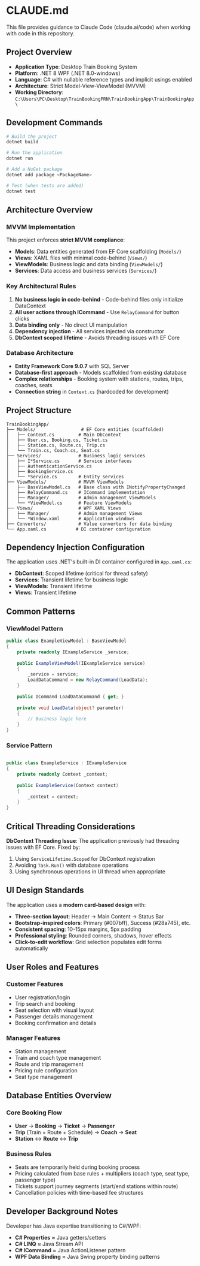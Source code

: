 # CLAUDE.md

This file provides guidance to Claude Code (claude.ai/code) when working with code in this repository.

## Project Overview
- **Application Type**: Desktop Train Booking System
- **Platform**: .NET 8 WPF (.NET 8.0-windows)  
- **Language**: C# with nullable reference types and implicit usings enabled
- **Architecture**: Strict Model-View-ViewModel (MVVM)
- **Working Directory**: `C:\Users\PC\Desktop\TrainBookingPRN\TrainBookingApp\TrainBookingApp\`

## Development Commands
```bash
# Build the project
dotnet build

# Run the application  
dotnet run

# Add a NuGet package
dotnet add package <PackageName>

# Test (when tests are added)
dotnet test
```

## Architecture Overview

### MVVM Implementation
This project enforces **strict MVVM compliance**:
- **Models**: Data entities generated from EF Core scaffolding (`Models/`)
- **Views**: XAML files with minimal code-behind (`Views/`)
- **ViewModels**: Business logic and data binding (`ViewModels/`)
- **Services**: Data access and business services (`Services/`)

### Key Architectural Rules
1. **No business logic in code-behind** - Code-behind files only initialize DataContext
2. **All user actions through ICommand** - Use `RelayCommand` for button clicks
3. **Data binding only** - No direct UI manipulation
4. **Dependency injection** - All services injected via constructor
5. **DbContext scoped lifetime** - Avoids threading issues with EF Core

### Database Architecture
- **Entity Framework Core 9.0.7** with SQL Server
- **Database-first approach** - Models scaffolded from existing database
- **Complex relationships** - Booking system with stations, routes, trips, coaches, seats
- **Connection string** in `Context.cs` (hardcoded for development)

## Project Structure

```
TrainBookingApp/
├── Models/                 # EF Core entities (scaffolded)
│   ├── Context.cs         # Main DbContext
│   ├── User.cs, Booking.cs, Ticket.cs
│   ├── Station.cs, Route.cs, Trip.cs
│   └── Train.cs, Coach.cs, Seat.cs
├── Services/              # Business logic services
│   ├── I*Service.cs       # Service interfaces
│   ├── AuthenticationService.cs
│   ├── BookingService.cs
│   └── *Service.cs        # Entity services
├── ViewModels/            # MVVM ViewModels
│   ├── BaseViewModel.cs   # Base class with INotifyPropertyChanged
│   ├── RelayCommand.cs    # ICommand implementation
│   ├── Manager/           # Admin management ViewModels
│   └── *ViewModel.cs      # Feature ViewModels
├── Views/                 # WPF XAML Views
│   ├── Manager/           # Admin management Views
│   └── *Window.xaml       # Application windows
├── Converters/            # Value converters for data binding
└── App.xaml.cs           # DI container configuration
```

## Dependency Injection Configuration

The application uses .NET's built-in DI container configured in `App.xaml.cs`:

- **DbContext**: Scoped lifetime (critical for thread safety)
- **Services**: Transient lifetime for business logic
- **ViewModels**: Transient lifetime 
- **Views**: Transient lifetime

## Common Patterns

### ViewModel Pattern
```csharp
public class ExampleViewModel : BaseViewModel
{
    private readonly IExampleService _service;
    
    public ExampleViewModel(IExampleService service)
    {
        _service = service;
        LoadDataCommand = new RelayCommand(LoadData);
    }
    
    public ICommand LoadDataCommand { get; }
    
    private void LoadData(object? parameter)
    {
        // Business logic here
    }
}
```

### Service Pattern
```csharp

public class ExampleService : IExampleService
{
    private readonly Context _context;
    
    public ExampleService(Context context)
    {
        _context = context;
    }
}
```

## Critical Threading Considerations

**DbContext Threading Issue**: The application previously had threading issues with EF Core. Fixed by:
1. Using `ServiceLifetime.Scoped` for DbContext registration
2. Avoiding `Task.Run()` with database operations
3. Using synchronous operations in UI thread when appropriate

## UI Design Standards

The application uses a **modern card-based design** with:
- **Three-section layout**: Header → Main Content → Status Bar
- **Bootstrap-inspired colors**: Primary (#007bff), Success (#28a745), etc.
- **Consistent spacing**: 10-15px margins, 5px padding
- **Professional styling**: Rounded corners, shadows, hover effects
- **Click-to-edit workflow**: Grid selection populates edit forms automatically

## User Roles and Features

### Customer Features
- User registration/login
- Trip search and booking
- Seat selection with visual layout
- Passenger details management
- Booking confirmation and details

### Manager Features  
- Station management
- Train and coach type management
- Route and trip management
- Pricing rule configuration
- Seat type management

## Database Entities Overview

### Core Booking Flow
- **User** → **Booking** → **Ticket** → **Passenger**
- **Trip** (Train + Route + Schedule) → **Coach** → **Seat**
- **Station** ↔ **Route** ↔ **Trip**

### Business Rules
- Seats are temporarily held during booking process
- Pricing calculated from base rules + multipliers (coach type, seat type, passenger type)
- Tickets support journey segments (start/end stations within route)
- Cancellation policies with time-based fee structures

## Developer Background Notes

Developer has Java expertise transitioning to C#/WPF:
- **C# Properties** ≈ Java getters/setters
- **C# LINQ** ≈ Java Stream API  
- **C# ICommand** ≈ Java ActionListener pattern
- **WPF Data Binding** ≈ Java Swing property binding patterns